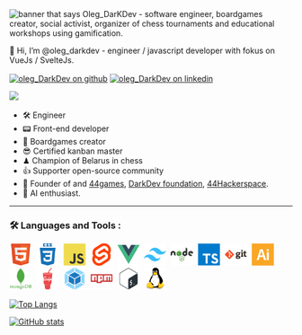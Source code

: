 
<img src="https://raw.githubusercontent.com/oleg-darkdev/oleg-darkdev/refs/heads/main/darkdev_promo_banner_crop.gif" alt="banner that says Oleg_DarKDev - software engineer, boardgames creator, social activist, organizer of chess tournaments and educational workshops using gamification.">


👋 Hi, I’m @oleg_darkdev - engineer / javascript developer with fokus on VueJs / SvelteJs. 
<p align="start">
 <a href="https://github.com/oleg-darkdev" target="blank"><img align="center" src="https://cdn.simpleicons.org/github/black/white" alt="oleg_DarkDev on github" height="30" width="40" /></a>
 <a href="https://www.linkedin.com/in/oleg-darkdev" target="blank"><img align="center" src="https://cdn.simpleicons.org/linkedin/black/white" alt="oleg_DarkDev on linkedin" height="30" width="40" /></a>
</p>

[![](https://visitcount.itsvg.in/api?id=oleg-darkdev&label=Profile%20Views&color=11&icon=6&pretty=false)](https://www.linkedin.com/in/oleg-darkdev)
 - 🛠 Engineer 
 - 📟 Front-end developer 
 - 🎲 Boardgames creator
 - 😎 Certified kanban master
 - ♟ Сhampion of Belarus in chess
 - 👍 Supporter open-source community
 - 🤖 Founder of and [44games](https://44games.vercel.app/), [DarkDev foundation](https://darkdev-foundation.vercel.app/), [44Hackerspace](https://44fablab.vercel.app/).
 - 👀 AI enthusiast.



---

### :hammer_and_wrench: Languages and Tools :

<div>
  
  <img src="https://github.com/devicons/devicon/blob/master/icons/html5/html5-original.svg"  title="HTML5" alt="HTML5" width="40" height="40"/>&nbsp;
  <img src="https://github.com/devicons/devicon/blob/master/icons/css3/css3-plain-wordmark.svg"  title="CSS3" alt="CSS" width="40" height="40"/>&nbsp;
  <img src="https://github.com/devicons/devicon/blob/master/icons/javascript/javascript-original.svg" title="JavaScript" alt="JavaScript" width="40" height="40"/>&nbsp;
  <img src="https://github.com/devicons/devicon/blob/master/icons/svelte/svelte-original.svg" title="SvelteJS" alt="SvelteJS" width="40" height="40"/>&nbsp;
  <img src="https://github.com/devicons/devicon/blob/master/icons/vuejs/vuejs-original.svg" title="VueJS" alt="VueJS" width="40" height="40"/>&nbsp;
  <img src="https://github.com/devicons/devicon/blob/master/icons/tailwindcss/tailwindcss-original.svg" title="TailwindCSS" alt="TailwindCSS" width="40" height="40"/>&nbsp;
  <img src="https://github.com/devicons/devicon/blob/master/icons/nodejs/nodejs-original-wordmark.svg" title="NodeJS" alt="NodeJS" width="40" height="40"/>&nbsp;
  <img src="https://github.com/devicons/devicon/blob/master/icons/typescript/typescript-plain.svg" title="Typescript" alt="Typescript" width="40" height="40"/>&nbsp;
  <img src="https://github.com/devicons/devicon/blob/master/icons/git/git-original-wordmark.svg" title="Git" alt="Git" width="40" height="40"/>&nbsp;
  <img src="https://github.com/devicons/devicon/blob/master/icons/illustrator/illustrator-plain.svg"  title="ADOBE Illustrator" alt="ADOBE Illustrator" width="40" height="40"/>&nbsp;
  <img src="https://github.com/devicons/devicon/blob/master/icons/mongodb/mongodb-plain-wordmark.svg" title="Mongo DB" alt="Mongo DB" width="40" height="40"/>&nbsp;
  <img src="https://github.com/devicons/devicon/blob/master/icons/gulp/gulp-plain.svg" title="GulpJS" alt="GulpJS" width="40" height="40"/>&nbsp;
  <img src="https://github.com/devicons/devicon/blob/master/icons/webpack/webpack-original.svg" title="Webpack" alt="Webpack" width="40" height="40"/>&nbsp;
  <img src="https://github.com/devicons/devicon/blob/master/icons/npm/npm-original-wordmark.svg" title="NPM" alt="NPM" width="40" height="40"/>&nbsp;
  <img src="https://github.com/devicons/devicon/blob/master/icons/bash/bash-original.svg" title="Bash script" alt="Bash script" width="40" height="40"/>&nbsp;
  <img src="https://github.com/devicons/devicon/blob/master/icons/linux/linux-original.svg"  title="Linux OS" alt="Linux OS" width="40" height="40"/>&nbsp;
</div>


[![Top Langs](https://github-readme-stats.vercel.app/api/top-langs/?username=oleg-darkdev&show_icons=true&theme=neon&layout=compact)](https://oleg-darkdev.vercel.app/)


[![GitHub stats](https://github-readme-stats.vercel.app/api?username=oleg-darkdev&hide=contribs,prs&show_icons=true&theme=neon&include_all_commits=true&rank_icon=github)](https://oleg-darkdev.vercel.app/)

